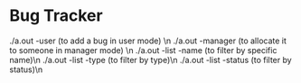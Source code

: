 # Bug Tracker

./a.out -user (to add a bug in user mode) \n
./a.out -manager (to allocate it to someone in manager mode) \n
./a.out -list -name (to filter by specific name)\n
./a.out -list -type (to filter by type)\n
./a.out -list -status (to filter by status)\n
